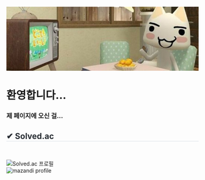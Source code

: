 ![headerimage](image/header.jpg)
# 환영합니다...
### 제 페이지에 오신 걸...

<h2 style="border-bottom: 1px solid #d8dee4; color: #282d33;"> 
✔ Solved.ac </h2> <br> 
        
![Solved.ac 프로필](http://mazassumnida.wtf/api/v2/generate_badge?boj=0w0n)  
![mazandi profile](http://mazandi.herokuapp.com/api?handle=0w0n&theme=cool)

</div><br>
<div align= "center"> 
<h2 style="border-bottom: 1px solid